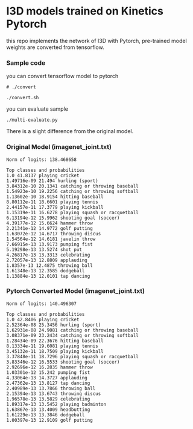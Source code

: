 # I3D models trained on Kinetics Pytorch

this repo implements the network of I3D with Pytorch, pre-trained model weights are converted from tensorflow. 

### Sample code

you can convert tensorflow model to pytorch

```
# ./convert

./convert.sh

```

you can evaluate sample 

```
./multi-evaluate.py

```


There is a slight difference from the original model.

### Original Model (imagenet_joint.txt)

```
Norm of logits: 138.468658

Top classes and probabilities
1.0 41.8137 playing cricket
1.49716e-09 21.494 hurling (sport)
3.84312e-10 20.1341 catching or throwing baseball
1.54923e-10 19.2256 catching or throwing softball
1.13602e-10 18.9154 hitting baseball
8.80112e-11 18.6601 playing tennis
2.44157e-11 17.3779 playing kickball
1.15319e-11 16.6278 playing squash or racquetball
6.13194e-12 15.9962 shooting goal (soccer)
4.39177e-12 15.6624 hammer throw
2.21341e-12 14.9772 golf putting
1.63072e-12 14.6717 throwing discus
1.54564e-12 14.6181 javelin throw
7.66915e-13 13.9173 pumping fist
5.19298e-13 13.5274 shot put
4.26817e-13 13.3313 celebrating
2.72057e-13 12.8809 applauding
1.8357e-13 12.4875 throwing ball
1.61348e-13 12.3585 dodgeball
1.13884e-13 12.0101 tap dancing
```

### Pytorch Converted Model (imagenet_joint.txt)
```
Norm of logits: 140.496307

Top classes and probabilities
1.0 42.8406 playing cricket
2.52364e-08 25.3456 hurling (sport)
1.62931e-08 24.9081 catching or throwing baseball
3.08371e-09 23.2434 catching or throwing softball
1.28434e-09 22.3676 hitting baseball
8.13334e-11 19.6081 playing tennis
3.45132e-11 18.7509 playing kickball
3.37848e-11 18.7296 playing squash or racquetball
3.83346e-12 16.5533 shooting goal (soccer)
2.92696e-12 16.2835 hammer throw
1.03301e-12 15.242 pumping fist
4.33064e-13 14.3727 applauding
2.47362e-13 13.8127 tap dancing
2.40989e-13 13.7866 throwing ball
2.15394e-13 13.6743 throwing discus
1.96578e-13 13.5829 celebrating
1.89317e-13 13.5452 playing badminton
1.63867e-13 13.4009 headbutting
1.61229e-13 13.3846 dodgeball
1.00397e-13 12.9109 golf putting

```
